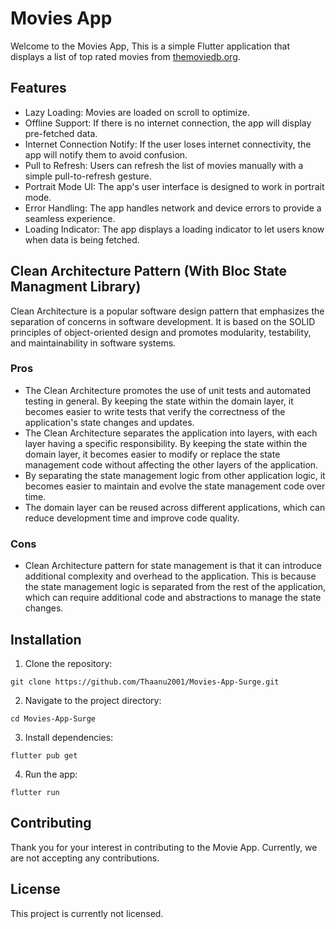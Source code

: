 # Movies App

Welcome to the Movies App, This is a simple Flutter application that displays a list of top rated movies from [themoviedb.org](https://themoviedb.org).

## Features

- Lazy Loading: Movies are loaded on scroll to optimize.
- Offline Support: If there is no internet connection, the app will display pre-fetched data.
- Internet Connection Notify: If the user loses internet connectivity, the app will notify them to avoid confusion.
- Pull to Refresh: Users can refresh the list of movies manually with a simple pull-to-refresh gesture.
- Portrait Mode UI: The app's user interface is designed to work in portrait mode.
- Error Handling: The app handles network and device errors to provide a seamless experience.
- Loading Indicator: The app displays a loading indicator to let users know when data is being fetched.

## Clean Architecture Pattern (With Bloc State Managment Library)
Clean Architecture is a popular software design pattern that emphasizes the separation of concerns in software development. It is based on the SOLID principles of object-oriented design and promotes modularity, testability, and maintainability in software systems.
### Pros
- The Clean Architecture promotes the use of unit tests and automated testing in general. By keeping the state within the domain layer, it becomes easier to write tests that verify the correctness of the application's state changes and updates.
- The Clean Architecture separates the application into layers, with each layer having a specific responsibility. By keeping the state within the domain layer, it becomes easier to modify or replace the state management code without affecting the other layers of the application.
- By separating the state management logic from other application logic, it becomes easier to maintain and evolve the state management code over time.
- The domain layer can be reused across different applications, which can reduce development time and improve code quality.
### Cons
- Clean Architecture pattern for state management is that it can introduce additional complexity and overhead to the application. This is because the state management logic is separated from the rest of the application, which can require additional code and abstractions to manage the state changes.

## Installation

1. Clone the repository:
```
git clone https://github.com/Thaanu2001/Movies-App-Surge.git
```

2. Navigate to the project directory:
```
cd Movies-App-Surge
```

3. Install dependencies:
```
flutter pub get
```

4. Run the app:
```
flutter run
```

## Contributing

Thank you for your interest in contributing to the Movie App. Currently, we are not accepting any contributions.

## License

This project is currently not licensed.
